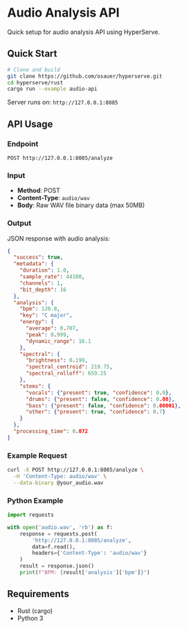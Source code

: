 # Audio Analysis API

Quick setup for audio analysis API using HyperServe.

## Quick Start

```bash
# Clone and build
git clone https://github.com/osauer/hyperserve.git
cd hyperserve/rust
cargo run --example audio-api
```

Server runs on: `http://127.0.0.1:8085`

## API Usage

### Endpoint
`POST http://127.0.0.1:8085/analyze`

### Input
- **Method**: POST
- **Content-Type**: `audio/wav`
- **Body**: Raw WAV file binary data (max 50MB)

### Output
JSON response with audio analysis:

```json
{
  "success": true,
  "metadata": {
    "duration": 1.0,
    "sample_rate": 44100,
    "channels": 1,
    "bit_depth": 16
  },
  "analysis": {
    "bpm": 120.0,
    "key": "C major",
    "energy": {
      "average": 0.707,
      "peak": 0.999,
      "dynamic_range": 16.1
    },
    "spectral": {
      "brightness": 0.199,
      "spectral_centroid": 219.75,
      "spectral_rolloff": 659.25
    },
    "stems": {
      "vocals": {"present": true, "confidence": 0.9},
      "drums": {"present": false, "confidence": 0.08},
      "bass": {"present": false, "confidence": 0.00001},
      "other": {"present": true, "confidence": 0.7}
    }
  },
  "processing_time": 0.072
}
```

### Example Request

```bash
curl -X POST http://127.0.0.1:8085/analyze \
  -H 'Content-Type: audio/wav' \
  --data-binary @your_audio.wav
```

### Python Example

```python
import requests

with open('audio.wav', 'rb') as f:
    response = requests.post(
        'http://127.0.0.1:8085/analyze',
        data=f.read(),
        headers={'Content-Type': 'audio/wav'}
    )
    result = response.json()
    print(f"BPM: {result['analysis']['bpm']}")
```

## Requirements
- Rust (cargo)
- Python 3